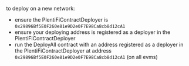 to deploy on a new network: 
- ensure the PlentiFiContractDeployer is `0x29896Bf5E0F260e81e9D2e0F7E98Ca8cb8d12cA1`
- ensure your deploying address is registered as a deployer in the PlentiFiContractDeployer
- run the DeployAll contract with an address registered as a deployer in the PlentiFiContractDeployer at address `0x29896Bf5E0F260e81e9D2e0F7E98Ca8cb8d12cA1` (on all evms)
